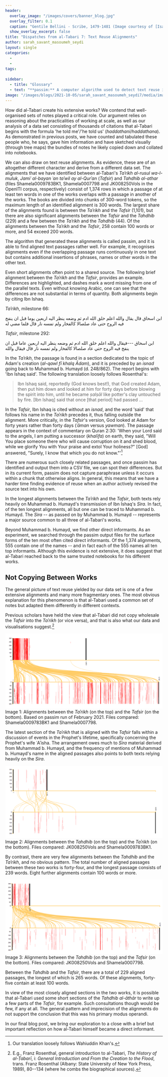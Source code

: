 ```yaml
---
header:
  overlay_image: "/images/covers/banner_blog.jpg"
  overlay_filter: 0.1
  caption: "Gentile Bellini - Scribe, 1479-1481 (Image courtesy of [Isabella Stewart Gardner Museum](https://www.gardnermuseum.org/experience/collection/10755), Boston)" 
  show_overlay_excerpt: false 
title: "Dispatches from al-Tabari 7: Text Reuse Alignments"
author: sarah_savant_masoumeh_seydi
layout:	single
categories:
  - 
  - 
tags:

sidebar:
  - title: "Glossary"
  - text: "**passim:** A computer algorithm used to detect text reuse in the OpenITI Corpus.<br><br>"
image: "/images/blogs/2021-10-05/sarah_savant_masoumeh_seydi7/media/image1.png"
---
```



How did al-Tabari create his extensive works? We contend that well-organised sets of notes played a critical role. Our argument relies on reasoning about the practicalities of working at scale, as well as our analysis of a data set consisting of thousands of citations that al-Tabari begins with the formula 'he told me'/'he told us' (*haddathani*/*haddathana*). As demonstrated in previous posts, we have counted and tabulated these people who, he says, gave him information and have sketched visually (through tree maps) the bundles of notes he likely copied down and collated into notebooks.

We can also draw on text reuse alignments. As evidence, these are of an altogether different character and derive from a different data set. The alignments that we have identified between al-Tabari's *Taʾrikh al-rusul wa-l-muluk*, *Jamiʿ al-bayan ʿan taʾwil ay al-Qurʾan* (*Tafsir*) and *Tahdhib al-athar* (files Shamela0009783BK1, Shamela0007798 and JK008250Vols in the OpenITI corpus, respectively) consist of 1,374 rows in which a passage of at least ten words in one of the works overlaps with a passage in another of the works. The books are divided into chunks of 300-word tokens, so the maximum length of an identified alignment is 300 words. The largest share of the alignments found is between the *Taʾrikh* and the *Tafsir* (1,101), but there are also significant alignments between the *Tafsir* and the *Tahdhib* (229) and a few between the *Taʾrikh* and the *Tahdhib* (44). Of the alignments between the *Taʾrikh* and the *Tafsir*, 258 contain 100 words or more, and 54 exceed 200 words.

The algorithm that generated these alignments is called passim, and it is able to find aligned text passages rather well. For example, it recognises alignments even if the overlapping passage runs continuously in one text but contains additional insertions of phrases, names or other words in the other text.

Even short alignments often point to a shared source. The following brief alignment between the *Taʾrikh* and the *Tafsir*, provides an example. Differences are highlighted, and dashes mark a word missing from one of the parallel texts. Even without knowing Arabic, one can see that the differences are not substantial in terms of quantity. Both alignments begin by citing Ibn Ishaq.

*Taʾrikh*, milestone 66:

ابن اسحاق قال يقال والله اعلم خلق الله ادم ثم وضعه ينظر اليه اربعين يوما قبل ان ينفخ فيه الروح حتى عاد صلصالا كالفخار ولم تمسه نار قال فلما مضي له

*Tafsir*, milestone 292:

ابن اسحاق \-\--فيقال والله اعلم خلق الله ادم ثم وضعه ينظر اليه اربعين عاما قبل ان ينفخ فيه الروح حتي عاد صلصالا كالفخار ولم تمسه نار قال فيقال والله

In the *Taʾrikh*, the passage is found in a section dedicated to the topic of Adam's creation (*al-qawl fī khalq Ādam*), and it is preceded by an *isnad* going back to Muhammad b. Humayd (d. 248/862). The report begins with 'Ibn Ishaq said'. The following translation loosely follows Rosenthal's:

> Ibn Ishaq said, reportedly (God knows best!), that God created Adam, then put him down and looked at him for forty days before blowing the spirit into him, until he became *ṣalṣāl* like potter's clay untouched by fire. \[Ibn Ishaq\] said that once \[that period\] had passed ...

In the *Tafsir*, Ibn Ishaq is cited without an *isnad*, and the word 'said' that follows his name in the *Taʾrikh* precedes it, thus falling outside the alignment. More critically, in the *Tafsir*'s version, God looked at Adam for forty years rather than forty days (*ʿāman* versus *yawman*). The passage appears in the context of commentary on Quran 2:30: 'When your Lord said to the angels, I am putting a successor (*khalīfa*) on earth, they said, "Will You place someone there who will cause corruption on it and shed blood, while we glorify You with Your praise and extol Your holiness?" \[God\] answered, "Surely, I know that which you do not know."'[^1]

There are numerous such closely related passages, and once passim has identified and output them into a CSV file, we can spot their differences. But in its current form, passim does not capture paraphrase unless it occurs within a chunk that otherwise aligns. In general, this means that we have a harder time finding evidence of reuse when an author actively revised the source text into his own.

In the longest alignments between the *Taʾrikh* and the *Tafsir*, both texts rely heavily on Muhammad b. Humayd's transmission of Ibn Ishaq's *Sira*. In fact, of the ten longest alignments, all but one can be traced to Muhammad b. Humayd. The *Sira* -- as passed on by Muhammad b. Humayd -- represents a major source common to all three of al-Tabari's works.

Beyond Muhammad b. Humayd, we find other direct informants. As an experiment, we searched through the passim output files for the surface forms of the ten most often cited direct informants. Of the 1,374 alignments, 555 contain one of the names -- and in fact each of the 555 names all ten top informants. Although this evidence is not extensive, it does suggest that al-Tabari reached back to the same trusted notebooks for his different works.

Not Copying Between Works
-------------------------

The general picture of text reuse yielded by our data set is one of a few extensive alignments and many more fragmentary ones. The most obvious explanation for this phenomenon is that al-Tabari used a common set of notes but adapted them differently in different contexts.

Previous scholars have held the view that al-Tabari did not copy wholesale the *Tafsir* into the *Taʾrikh* (or vice versa), and that is also what our data and visualisations suggest.[^2]

[![](/images/blogs/2021-10-05/sarah_savant_masoumeh_seydi7/media/image1.png)](/images/blogs/2021-10-05/sarah_savant_masoumeh_seydi7/media/image1.png)Image 1: Alignments between the *Taʾrikh* (on the top) and the *Tafsir* (on the bottom). Based on passim run of February 2021. Files compared: Shamela0009783BK1 and Shamela0007798.

The latest section of the *Taʾrikh* that is aligned with the *Tafsir* falls within a discussion of events in the Prophet's lifetime, specifically concerning the Prophet's wife ʿAʾisha. The arrangement owes much to *Sira* material derived from Muhammad b. Humayd, and the frequency of mentions of Muhammad b. Humayd's name in the aligned passages also points to both texts relying heavily on the *Sira*.

[![](/images/blogs/2021-10-05/sarah_savant_masoumeh_seydi7/media/image2.png)](/images/blogs/2021-10-05/sarah_savant_masoumeh_seydi7/media/image2.png)Image 2: Alignments between the *Tahdhib* (on the top) and the *Taʾrikh* (on the bottom). Files compared: JK008250Vols and Shamela0009783BK1.

By contrast, there are very few alignments between the *Tahdhib* and the *Taʾrikh*, and no obvious pattern. The total number of aligned passages between these two works is forty-four, and the longest passage consists of 239 words. Eight further alignments contain 100 words or more.

[![](/images/blogs/2021-10-05/sarah_savant_masoumeh_seydi7/media/image3.png)](/images/blogs/2021-10-05/sarah_savant_masoumeh_seydi7/media/image3.png)Image 3: Alignments between the *Tahdhib* (on the top) and the *Tafsir* (on the bottom). Files compared: JK008250Vols and Shamela0007798.

Between the *Tahdhib* and the *Tafsir*, there are a total of 229 aligned passages, the longest of which is 265 words. Of these alignments, forty-five contain at least 100 words.

In view of the most closely aligned sections in the two works, it is possible that al-Tabari used some short sections of the *Tahdhib al-āthār* to write up a few parts of the *Tafsir*, for example. Such consultations though would be few, if any at all. The general pattern and imprecision of the alignments do not support the conclusion that this was his primary modus operandi.

In our final blog post, we bring our exploration to a close with a brief but important reflection on how al-Tabari himself became a direct informant.

[^1]: Our translation loosely follows Wahiuddin Khan's.

[^2]: E.g., Franz Rosenthal, general introduction to al-Tabari, *The History of al-Ṭabarī*, i: *General Introduction and From the Creation to the Flood*, trans. Franz Rosenthal (Albany: State University of New York Press, 1989), 80--134 (where he combs the biographical sources).
